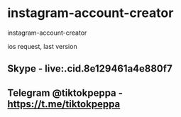 # instagram-account-creator
instagram-account-creator

ios request, last version

## Skype - live:.cid.8e129461a4e880f7
## Telegram @tiktokpeppa - https://t.me/tiktokpeppa
